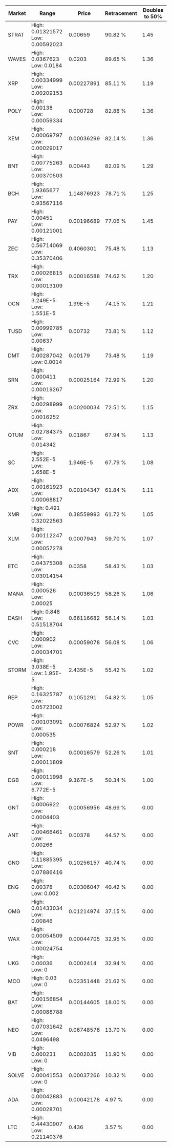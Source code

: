 | Market | Range | Price| Retracement | Doubles to 50% |
| --- | --- | --- | --- | --- |
| STRAT | High: 0.01321572<br />Low: 0.00592023 | 0.00659 | 90.82 % | 1.45 |
| WAVES | High: 0.0367623<br />Low: 0.0184 | 0.0203 | 89.65 % | 1.36 |
| XRP | High: 0.00334999<br />Low: 0.00209153 | 0.00227891 | 85.11 % | 1.19 |
| POLY | High: 0.00138<br />Low: 0.00059334 | 0.000728 | 82.88 % | 1.36 |
| XEM | High: 0.00069797<br />Low: 0.00029017 | 0.00036299 | 82.14 % | 1.36 |
| BNT | High: 0.00775263<br />Low: 0.00370503 | 0.00443 | 82.09 % | 1.29 |
| BCH | High: 1.9365677<br />Low: 0.93567116 | 1.14876923 | 78.71 % | 1.25 |
| PAY | High: 0.00451<br />Low: 0.00121001 | 0.00196689 | 77.06 % | 1.45 |
| ZEC | High: 0.56714069<br />Low: 0.35370406 | 0.4060301 | 75.48 % | 1.13 |
| TRX | High: 0.00026815<br />Low: 0.00013109 | 0.00016588 | 74.62 % | 1.20 |
| OCN | High: 3.249E-5<br />Low: 1.551E-5 | 1.99E-5 | 74.15 % | 1.21 |
| TUSD | High: 0.00999785<br />Low: 0.00637 | 0.00732 | 73.81 % | 1.12 |
| DMT | High: 0.00287042<br />Low: 0.0014 | 0.00179 | 73.48 % | 1.19 |
| SRN | High: 0.000411<br />Low: 0.00019267 | 0.00025164 | 72.99 % | 1.20 |
| ZRX | High: 0.00298999<br />Low: 0.0016252 | 0.00200034 | 72.51 % | 1.15 |
| QTUM | High: 0.02784375<br />Low: 0.014342 | 0.01867 | 67.94 % | 1.13 |
| SC | High: 2.552E-5<br />Low: 1.658E-5 | 1.946E-5 | 67.79 % | 1.08 |
| ADX | High: 0.00161923<br />Low: 0.00068817 | 0.00104347 | 61.84 % | 1.11 |
| XMR | High: 0.491<br />Low: 0.32022563 | 0.38559993 | 61.72 % | 1.05 |
| XLM | High: 0.00112247<br />Low: 0.00057278 | 0.0007943 | 59.70 % | 1.07 |
| ETC | High: 0.04375308<br />Low: 0.03014154 | 0.0358 | 58.43 % | 1.03 |
| MANA | High: 0.000526<br />Low: 0.00025 | 0.00036519 | 58.26 % | 1.06 |
| DASH | High: 0.848<br />Low: 0.51518704 | 0.66116682 | 56.14 % | 1.03 |
| CVC | High: 0.000902<br />Low: 0.00034701 | 0.00059078 | 56.08 % | 1.06 |
| STORM | High: 3.038E-5<br />Low: 1.95E-5 | 2.435E-5 | 55.42 % | 1.02 |
| REP | High: 0.16325787<br />Low: 0.05723002 | 0.1051291 | 54.82 % | 1.05 |
| POWR | High: 0.00103091<br />Low: 0.000535 | 0.00076824 | 52.97 % | 1.02 |
| SNT | High: 0.000218<br />Low: 0.00011809 | 0.00016579 | 52.26 % | 1.01 |
| DGB | High: 0.00011998<br />Low: 6.772E-5 | 9.367E-5 | 50.34 % | 1.00 |
| GNT | High: 0.0006922<br />Low: 0.0004403 | 0.00056956 | 48.69 % | 0.00 |
| ANT | High: 0.00466461<br />Low: 0.00268 | 0.00378 | 44.57 % | 0.00 |
| GNO | High: 0.11885395<br />Low: 0.07886416 | 0.10256157 | 40.74 % | 0.00 |
| ENG | High: 0.00378<br />Low: 0.002 | 0.00306047 | 40.42 % | 0.00 |
| OMG | High: 0.01433034<br />Low: 0.00846 | 0.01214974 | 37.15 % | 0.00 |
| WAX | High: 0.00054509<br />Low: 0.00024754 | 0.00044705 | 32.95 % | 0.00 |
| UKG | High: 0.00036<br />Low: 0 | 0.0002414 | 32.94 % | 0.00 |
| MCO | High: 0.03<br />Low: 0 | 0.02351448 | 21.62 % | 0.00 |
| BAT | High: 0.00156854<br />Low: 0.00088788 | 0.00144605 | 18.00 % | 0.00 |
| NEO | High: 0.07031642<br />Low: 0.0496498 | 0.06748576 | 13.70 % | 0.00 |
| VIB | High: 0.000231<br />Low: 0 | 0.0002035 | 11.90 % | 0.00 |
| SOLVE | High: 0.00041553<br />Low: 0 | 0.00037266 | 10.32 % | 0.00 |
| ADA | High: 0.00042883<br />Low: 0.00028701 | 0.00042178 | 4.97 % | 0.00 |
| LTC | High: 0.44430907<br />Low: 0.21140376 | 0.436 | 3.57 % | 0.00 |
